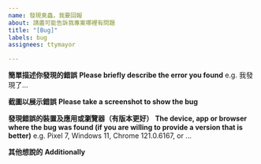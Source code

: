 ```yaml
---
name: 發現臭蟲，我要回報
about: 請盡可能告訴我專案哪裡有問題
title: "[Bug]"
labels: bug
assignees: ttymayor

---
```


**簡單描述你發現的錯誤**
**Please briefly describe the error you found**
e.g. 我發現了...


**截圖以展示錯誤**
**Please take a screenshot to show the bug**


**發現錯誤的裝置及應用或瀏覽器（有版本更好）**
**The device, app or browser where the bug was found (if you are willing to provide a version that is better)**
e.g. Pixel 7, Windows 11, Chrome 121.0.6167, or ...


**其他想說的**
**Additionally**